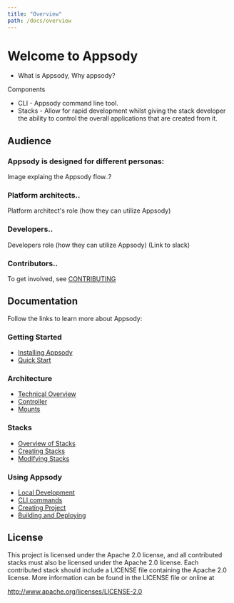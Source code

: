 ```yaml
---
title: "Overview"
path: /docs/overview
---
```

# Welcome to Appsody
- What is Appsody, Why appsody?

Components
- CLI - Appsody command line tool.
- Stacks - Allow for rapid development whilst giving the stack developer the ability to control the overall applications that are created from it.

## Audience
### Appsody is designed for different personas:

Image explaing the Appsody flow..?

### Platform architects..

Platform architect's role (how they can utilize Appsody)

### Developers..

Developers role (how they can utilize Appsody)
(Link to slack)

### Contributors..

To get involved, see [CONTRIBUTING](../CONTRIBUTING)

## Documentation

Follow the links to learn more about Appsody:

### Getting Started
- [Installing Appsody](getting-started/installation.md)
- [Quick Start](getting-started/quick-start.md)
### Architecture
- [Technical Overview](architecture/technical-overview.md)
- [Controller](architecture/quick-start.md)
- [Mounts](architecture/mounts.md)
### Stacks
- [Overview of Stacks](stacks/stacks-overview.md)
- [Creating Stacks](stacks/creating-stacks.md)
- [Modifying Stacks](stacks/modifying-stacks.md)
### Using Appsody
- [Local Development](using-appsody/local-development.md)
- [CLI commands](using-appsody/cli-commands.md)
- [Creating Project](using-appsody/creating-project.md)
- [Building and Deploying](using-appsody/building-and-deploying.md)

## License
This project is licensed under the Apache 2.0 license, and all contributed stacks must also be licensed under the Apache 2.0 license. Each contributed stack should include a LICENSE file containing the Apache 2.0 license. More information
can be found in the LICENSE file or online at

http://www.apache.org/licenses/LICENSE-2.0